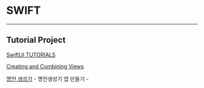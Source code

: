 # **SWIFT**
---------

## Tutorial Project 
[SwiftUI TUTORIALS](https://developer.apple.com/tutorials/swiftui)

[Creating and Combining Views](https://github.com/elenaseo05/Swift_Study/tree/main/Landmarks)


[명언 생성기](https://github.com/elenaseo05/Swift_Study/tree/main/Phrase)
    - 명언생성기 앱 만들기 
    - 

